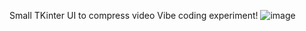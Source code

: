 Small TKinter UI to compress video
Vibe coding experiment!
![image](https://github.com/user-attachments/assets/f0696d52-fcb8-4dd1-af48-70c7850feed2)
